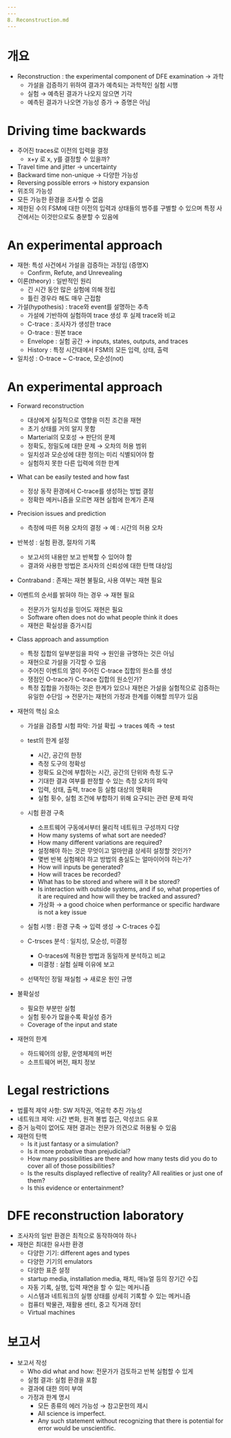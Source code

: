 ```yaml
---
---
8. Reconstruction.md
---
```


# 개요
- Reconstruction : the experimental component of DFE
examination &#8594; 과학
  - 가설을 검증하기 위하여 결과가 예측되는 과학적인 실험 시행
  - 실험 &#8594; 예측된 결과가 나오지 않으면 기각
  - 예측된 결과가 나오면 가능성 증가 &#8594; 증명은 아님

# Driving time backwards
- 주어진 traces로 이전의 입력을 결정
  - x+y 로 x, y를 결정할 수 있을까?
- Travel time and jitter &#8594; uncertainty
- Backward time non-unique &#8594; 다양한 가능성
- Reversing possible errors &#8594; history expansion
- 위조의 가능성
- 모든 가능한 환경을 조사할 수 없음
- 제한된 수의 FSM에 대한 이전의 입력과 상태들의 범주를 구별할
수 있으며 특정 사건에서는 이것만으로도 충분할 수 있음에

# An experimental approach
- 재현: 특성 사건에서 가설을 검증하는 과정임 (증명X)
  - Confirm, Refute, and Unrevealing
- 이론(theory) : 일반적인 원리
  - 긴 시간 동안 많은 실험에 의해 정립
  - 틀린 경우라 해도 매우 근접함
- 가설(hypothesis) : trace와 event를 설명하는 추측
  - 가설에 기반하여 실험하여 trace 생성 후 실제 trace와 비교
  - C-trace : 조사자가 생성한 trace
  - O-trace : 원본 trace
  - Envelope : 실험 공간 &#8594; inputs, states, outputs, and traces
  - History : 특정 시간대에서 FSM의 모든 입력, 상태, 출력
- 일치성 : O-trace ~ C-trace, 모순성(not) 

# An experimental approach
- Forward reconstruction
  - 대상에게 실질적으로 영향을 미친 조건을 재현
  - 초기 상태를 거의 알지 못함
  - Marterial의 모호성 &#8594; 판단의 문제
  - 정확도, 정밀도에 대한 문제 &#8594; 오차의 허용 범위
  - 일치성과 모순성에 대한 정의는 미리 식별되어야 함
  - 실험하지 못한 다른 입력에 의한 한계
- What can be easily tested and how fast
  - 정상 동작 환경에서 C-trace를 생성하는 방법 결정
  - 정확한 메커니즘을 모르면 재현 실험에 한계가 존재
- Precision issues and prediction
  - 측정에 따른 허용 오차의 결정 &#8594; 예 : 시간의 허용 오차

- 반복성 : 실험 환경, 절차의 기록
  - 보고서의 내용만 보고 반복할 수 있어야 함
  - 결과와 사용한 방법은 조사자의 신뢰성에 대한 탄핵 대상임
- Contraband : 존재는 재현 불필요, 사용 여부는 재현 필요
- 이벤트의 순서를 밝혀야 하는 경우 &#8594; 재현 필요
  - 전문가가 일치성을 믿어도 재현은 필요
  - Software often does not do what people think it does
  - 재현은 확실성을 증가시킴

- Class approach and assumption
  - 특정 집합의 일부분임을 파악 &#8594; 원인을 규명하는 것은 아님
  - 재현으로 가설을 기각할 수 있음
  - 주어진 이벤트의 열이 주어진 C-trace 집합의 원소를 생성
  - 쟁점인 O-trace가 C-trace 집합의 원소인가?
  - 특정 집합을 가정하는 것은 한계가 있으나 재현은 가설을 실험적으로 검증하는 유일한 수단임 &#8594; 전문가는 재현의 가정과 한계를 이해할 믜무가 있음

- 재현의 핵심 요소
  - 가설을 검증할 시험 파악: 가설 확립 &#8594; traces 예측 &#8594; test
  - test의 한계 설정
    - 시간, 공간의 한정
    - 측정 도구의 정확성
    - 정확도 요건에 부합하는 시간, 공간의 단위와 측정 도구
    - 기대한 결과 여부를 판정할 수 있는 측정 오차의 파악
    - 입력, 상태, 출력, trace 등 실험 대상의 명확화
    - 실험 횟수, 실험 조건에 부합하기 위해 요구되는 관련 문제 파악

  - 시험 환경 구축
    - 소프트웨어 구동에서부터 물리적 네트워크 구성까지 다양
    - How many systems of what sort are needed?
    - How many different variations are required?
    - 설정해야 하는 것은 무엇이고 얼마만큼 상세히 설정할 것인가?
    - 몇번 반복 실험해야 하고 방법의 충실도는 얼마이어야 하는가?
    - How will inputs be generated?
    - How will traces be recorded?
    - What has to be stored and where will it be stored?
    - Is interaction with outside systems, and if so, what properties of it are required and how will they be tracked and assured?
    - 가상화 &#8594; a good choice when performance or specific hardware is not a key issue

  - 실험 시행 : 환경 구축 &#8594; 입력 생성 &#8594; C-traces 수집
  - C-trsces 분석 : 일치성, 모순성, 미결정
    - O-traces에 적용한 방법과 동일하게 분석하고 비교
    - 미결정 : 실험 실패 이유에 보고
  - 선택적인 정밀 재실험 &#8594; 새로운 원인 규명
- 불확실성
  - 필요한 부분만 실험
  - 실험 횟수가 많을수록 확실성 증가
  - Coverage of the input and state
- 재현의 한계
  - 하드웨어의 상황, 운영체제의 버전
  - 소프트웨어 버전, 패치 정보

# Legal restrictions
- 법률적 제약 사항: SW 저작권, 역공학 추진 가능성
- 네트워크 제약: 시간 변화, 원격 불법 접근, 악성코드 유포
- 증거 능력이 없어도 재현 결과는 전문가 의견으로 허용될 수 있음
- 재현의 탄핵
  - Is it just fantasy or a simulation?
  - Is it more probative than prejudicial?
  - How many possibilities are there and how many tests did you do to cover all of those possibilities?
  - Is the results displayed reflective of reality? All realities or just one of them?
  - Is this evidence or entertainment?

# DFE reconstruction laboratory
- 조사자의 일반 환경은 최적으로 동작하여야 하나
- 재현은 최대한 유사한 환경
  - 다양한 기기: different ages and types
  - 다양한 기기의 emulators
  - 다양한 표준 설정
  - startup media, installation media, 패치, 매뉴얼 등의 장기간 수집
  - 자동 기록, 실행, 입력 재연을 할 수 있는 메커니즘
  - 시스템과 네트워크의 실행 상태를 상세히 기록할 수 있는 메커니즘
  - 컴퓨터 박물관, 재활용 센터, 중고 직거래 장터
  - Virtual machines

# 보고서
- 보고서 작성
  - Who did what and how: 전문가가 검토하고 반복 실험할 수 있게
  - 실험 결과: 실험 환경을 포함
  - 결과에 대한 의미 부여
  - 가정과 한계 명시
    - 모든 종류의 에러 가능성 &#8594; 참고문헌의 제시
    - All science is imperfect.
    - Any such statement without recognizing that there is potential for error would be unscientific.

